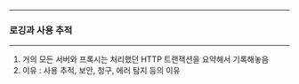 -----
### 로깅과 사용 추적
-----
1. 거의 모든 서버와 프록시는 처리했던 HTTP 트랜잭션을 요약해서 기록해놓음
2. 이유 : 사용 추적, 보안, 청구, 에러 탐지 등의 이유
